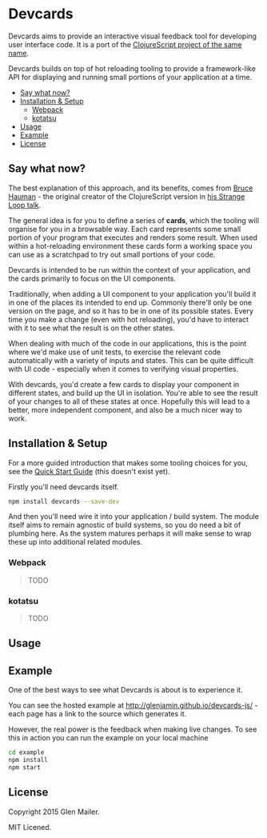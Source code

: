 # Devcards

Devcards aims to provide an interactive visual feedback tool for developing user interface code. It is a port of the [ClojureScript project of the same name][devcards-cljs].

Devcards builds on top of hot reloading tooling to provide a framework-like API for displaying and running small portions of your application at a time.

<!-- START doctoc generated TOC please keep comment here to allow auto update -->
<!-- DON'T EDIT THIS SECTION, INSTEAD RE-RUN doctoc TO UPDATE -->


- [Say what now?](#say-what-now)
- [Installation & Setup](#installation-&-setup)
  - [Webpack](#webpack)
  - [kotatsu](#kotatsu)
- [Usage](#usage)
- [Example](#example)
- [License](#license)

<!-- END doctoc generated TOC please keep comment here to allow auto update -->

## Say what now?

The best explanation of this approach, and its benefits, comes from [Bruce Hauman][bruce] - the original creator of the ClojureScript version in [his Strange Loop talk][devcards-strangeloop].

The general idea is for you to define a series of **cards**, which the tooling will organise for you in a browsable way. Each card represents some small portion of your program that executes and renders some result. When used within a hot-reloading environment these cards form a working space you can use as a scratchpad to try out small portions of your code.

Devcards is intended to be run within the context of your application, and the cards primarily to focus on the UI components.

Traditionally, when adding a UI component to your application you'll build it in one of the places its intended to end up. Commonly there'll only be one version on the page, and so it has to be in one of its possible states. Every time you make a change (even with hot reloading), you'd have to interact with it to see what the result is on the other states.

When dealing with much of the code in our applications, this is the point where we'd make use of unit tests, to exercise the relevant code automatically with a variety of inputs and states. This can be quite difficult with UI code - especially when it comes to verifying visual properties.

With devcards, you'd create a few cards to display your component in different states, and build up the UI in isolation. You're able to see the result of your changes to all of these states at once. Hopefully this will lead to a better, more independent component, and also be a much nicer way to work.

[devcards-cljs]: https://github.com/bhauman/devcards
[bruce]: https://github.com/bhauman/
[devcards-strangeloop]: https://www.youtube.com/watch?v=G7Z_g2fnEDg

## Installation & Setup

For a more guided introduction that makes some tooling choices for you, see the [Quick Start Guide](#) (this doesn't exist yet).

Firstly you'll need devcards itself.

```sh
npm install devcards --save-dev
```

And then you'll need wire it into your application / build system. The module itself aims to remain agnostic of build systems, so you do need a bit of plumbing here. As the system matures perhaps it will make sense to wrap these up into additional related modules.

### Webpack

> TODO

### kotatsu

> TODO

## Usage

## Example

One of the best ways to see what Devcards is about is to experience it.

You can see the hosted example at http://glenjamin.github.io/devcards-js/ - each page has a link to the source which generates it.

However, the real power is the feedback when making live changes. To see this in action you can run the example on your local machine

```sh
cd example
npm install
npm start
```

## License

Copyright 2015 Glen Mailer.

MIT Licened.
